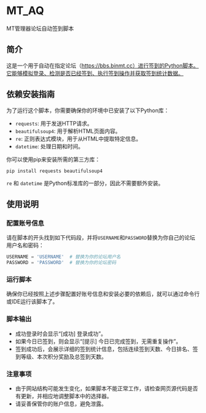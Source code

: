 # MT_AQ
MT管理器论坛自动签到脚本

## 简介

这是一个用于自动在指定论坛（https://bbs.binmt.cc）进行签到的Python脚本。它能够模拟登录、检测是否已经签到、执行签到操作并获取签到统计数据。

## 依赖安装指南

为了运行这个脚本，你需要确保你的环境中已安装了以下Python库：

- `requests`: 用于发送HTTP请求。
- `beautifulsoup4`: 用于解析HTML页面内容。
- `re`: 正则表达式模块，用于从HTML中提取特定信息。
- `datetime`: 处理日期和时间。

你可以使用pip来安装所需的第三方库：

```shell
pip install requests beautifulsoup4
```

`re` 和 `datetime` 是Python标准库的一部分，因此不需要额外安装。

## 使用说明

### 配置账号信息

请在脚本的开头找到如下代码段，并将`USERNAME`和`PASSWORD`替换为你自己的论坛用户名和密码：

```python
USERNAME = 'USERNAME'  # 替换为你的论坛用户名
PASSWORD = 'PASSWORD'  # 替换为你的论坛密码
```

### 运行脚本

确保你已经按照上述步骤配置好账号信息和安装必要的依赖后，就可以通过命令行或IDE运行该脚本了。

### 脚本输出

- 成功登录时会显示“[成功] 登录成功”。
- 如果今日已签到，则会显示“[提示] 今日已完成签到，无需重复操作”。
- 签到成功后，会展示详细的签到统计信息，包括连续签到天数、今日排名、签到等级、本次积分奖励及总签到天数。

### 注意事项

- 由于网站结构可能发生变化，如果脚本不能正常工作，请检查网页源代码是否有更新，并相应地调整脚本中的选择器。
- 请妥善保管你的账户信息，避免泄露。
